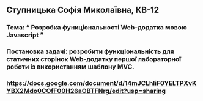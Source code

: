 ## Ступницька Софія Миколаївна, КВ-12
### Тема: “ Розробка функціональності Web-додатка мовою Javascript ”
### Постановка задачі: розробити функціональність для статичних сторінок Web-додатку першої лабораторної роботи із використанням шаблону MVC.
### https://docs.google.com/document/d/14mJCLhliF0YELTPXvKYBX2Mdo0COfF00H26aOBTFNrg/edit?usp=sharing

